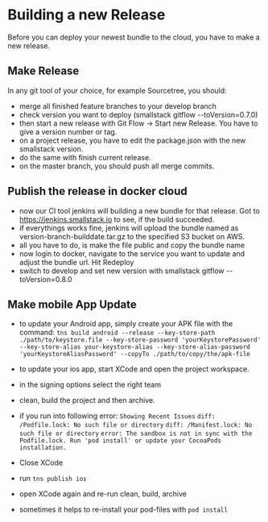 # Building a new Release
Before you can deploy your newest bundle to the cloud, you have to make a new release. 

## Make Release
In any git tool of your choice, for example Sourcetree, you should:
* merge all finished feature branches to your develop branch
* check version you want to deploy (smallstack gitflow --toVersion=0.7.0)
* then start a new release with Git Flow -> Start new Release. You have to give a version number or tag. 
* on a project release, you have to edit the package.json with the new smallstack version.
* do the same with finish current release. 
* on the master branch, you should push all merge commits. 

## Publish the release in docker cloud
* now our CI tool jenkins will building a new bundle for that release. Got to https://jenkins.smallstack.io to see, if the build succeeded.
* if everythings works fine, jenkins will upload the bundle named as version-branch-builddate.tar.gz to the specified S3 bucket on AWS.
* all you have to do, is make the file public and copy the bundle name
* now login to docker, navigate to the service you want to update and adjust the bundle url. Hit Redeploy
* switch to develop and set new version with smallstack gitflow --toVersion=0.8.0

## Make mobile App Update
* to update your Android app, simply create your APK file with the command:
`tns build android --release --key-store-path ./path/to/keystore.file --key-store-password 'yourKeystorePassword' --key-store-alias your-keystore-alias --key-store-alias-password 'yourKeystoreAliasPassword' --copyTo ./path/to/copy/the/apk-file`

* to update your ios app, start XCode and open the project workspace.
* in the signing options select the right team 
* clean, build the project and then archive. 
* if you run into following error:
`Showing Recent Issues`
`diff: /Podfile.lock: No such file or directory`
`diff: /Manifest.lock: No such file or directory`
`error: The sandbox is not in sync with the Podfile.lock. Run 'pod install' or update your CocoaPods installation.`
* Close XCode
* run `tns publish ios` 
* open XCode again and re-run clean, build, archive
* sometimes it helps to re-install your pod-files with `pod install`
